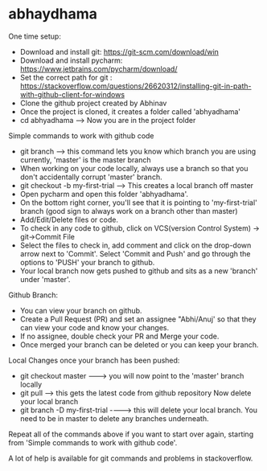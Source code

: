 # abhaydhama
One time setup:
- Download and install git:  https://git-scm.com/download/win
- Download and install pycharm:  https://www.jetbrains.com/pycharm/download/
- Set the correct path for git :  https://stackoverflow.com/questions/26620312/installing-git-in-path-with-github-client-for-windows
- Clone the github project created by Abhinav
- Once the project is cloned, it creates a folder called 'abhyadhama'
- cd abhyadhama --> Now you are in the project folder

Simple commands to work with github code
- git branch --> this command lets you know which branch you are using currently, 'master' is the master branch
- When working on your code locally, always use a branch so that you don't accidentally corrupt 'master' branch.
- git checkout -b my-first-trial  --> This creates a local branch off master
- Open pycharm and open this folder 'abhyadhama'.
- On the bottom right corner, you'll see that it is pointing to 'my-first-trial' branch (good sign to always work on a branch other than master)
- Add/Edit/Delete files or code.
- To check in any code to github, click on VCS(version Control System) -> git->Commit File
- Select the files to check in, add comment and click on the drop-down arrow next to 'Commit'. Select 'Commit and Push' and go through the options to 'PUSH' your branch to github.
- Your local branch now gets pushed to github and sits as a new 'branch' under 'master'.

Github Branch:
- You can view your branch on github.
- Create a Pull Request (PR) and set an assignee "Abhi/Anuj' so that they can view your code and know your changes.
- If no assignee, double check your PR and Merge your code.
- Once merged your branch can be deleted or you can keep your branch.

Local Changes once your branch has been pushed:
- git checkout master ---> you will now point to the 'master' branch locally
- git pull --> this gets the latest code from github repository
Now delete your local branch
- git branch -D my-first-trial ----> this will delete your local branch. You need to be in master to delete any branches underneath.


Repeat all of the commands above if you want to start over again, starting from 'Simple commands to work with github code'.

A lot of help is available for git commands and problems in stackoverflow.


